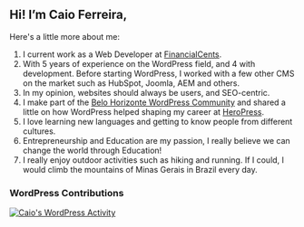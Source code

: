 ## Hi! I’m Caio Ferreira,

Here's a little more about me:

1. I current work as a Web Developer at [FinancialCents](https://financial-cents.com/).
2. With 5 years of experience on the WordPress field, and 4 with development. Before starting WordPress, I worked with a few other CMS on the market such as HubSpot, Joomla, AEM and others.
3. In my opinion, websites should always be users, and SEO-centric.
4. I make part of the [Belo Horizonte WordPress Community](https://www.meetup.com/wordpressbelohorizonte/) and shared a little on how WordPress helped shaping my career at [HeroPress](https://heropress.com/essays/how-wordpress-changed-my-life-gratitude/).
5. I love learning new languages and getting to know people from different cultures.
6. Entrepreneurship and Education are my passion, I really believe we can change the world through Education!
7. I really enjoy outdoor activities such as hiking and running. If I could, I would climb the mountains of Minas Gerais in Brazil every day.

### WordPress Contributions

[![Caio's WordPress Activity](https://www.cardpress.us/card?username=caiohferreiradev)](https://www.cardpress.us/)

